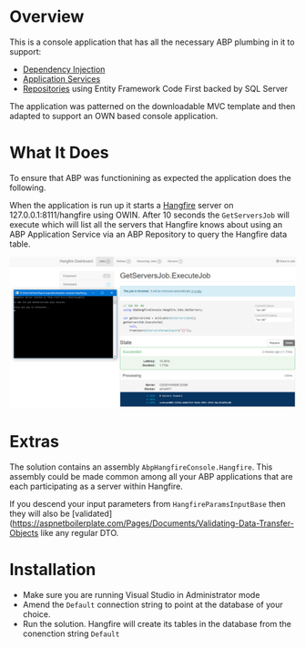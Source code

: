 # Overview

This is a console application that has all the necessary ABP plumbing in it to support:

- [Dependency Injection](https://aspnetboilerplate.com/Pages/Documents/Dependency-Injection)
- [Application Services](https://aspnetboilerplate.com/Pages/Documents/Application-Services)
- [Repositories](https://aspnetboilerplate.com/Pages/Documents/Repositories) using Entity Framework Code First backed by SQL Server

The application was patterned on the downloadable MVC template and then adapted to support an OWN based console application.

# What It Does

To ensure that ABP was functionining as expected the application does the following.

When the application is run up it starts a [Hangfire](https://www.hangfire.io/) server on 127.0.0.1:8111/hangfire using OWIN. After 10 seconds the `GetServersJob` will execute
which will list all the servers that Hangfire knows about using an ABP Application Service via an ABP Repository to query the Hangfire data table.

![Application Screenshot](AbpHangfireConsole.png)

# Extras

The solution contains an assembly `AbpHangfireConsole.Hangfire`. This assembly could be made common among all your ABP applications that are each participating as a server within Hangfire. 

If you descend your input parameters from `HangfireParamsInputBase` then they will also be [validated](https://aspnetboilerplate.com/Pages/Documents/Validating-Data-Transfer-Objects like any regular DTO.

# Installation #

- Make sure you are running Visual Studio in Administrator mode
- Amend the `Default` connection string to point at the database of your choice.
- Run the solution. Hangfire will create its tables in the database from the conenction string `Default`
